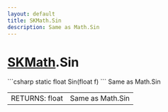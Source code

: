```yaml
---
layout: default
title: SKMath.Sin
description: Same as Math.Sin
---
```

# [SKMath]({{site.url}}/Pages/StereoKit/SKMath.html).Sin

<div class='signature' markdown='1'>
```csharp
static float Sin(float f)
```
Same as Math.Sin
</div>

|  |  |
|--|--|
|RETURNS: float|Same as Math.Sin|




